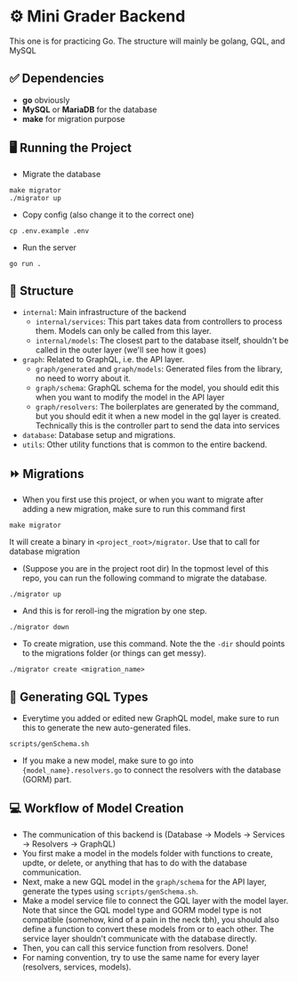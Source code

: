 # ⚙️ Mini Grader Backend
This one is for practicing Go. The structure will mainly be golang, GQL, and MySQL

## ✅ Dependencies
* **go** obviously
* **MySQL** or **MariaDB** for the database
* **make** for migration purpose

## 🖥️ Running the Project
* Migrate the database
```
make migrator
./migrator up
```
* Copy config (also change it to the correct one)
```
cp .env.example .env
```
* Run the server
```
go run .
```

## 📂 Structure
* `internal`: Main infrastructure of the backend
    * `internal/services`: This part takes data from controllers to process them. Models can only be called from this layer.
    * `internal/models`: The closest part to the database itself, shouldn't be called in the outer layer (we'll see how it goes)
* `graph`: Related to GraphQL, i.e. the API layer.
    * `graph/generated` and `graph/models`: Generated files from the library, no need to worry about it.
    * `graph/schema`: GraphQL schema for the model, you should edit this when you want to modify the model in the API layer
    * `graph/resolvers`: The boilerplates are generated by the command, but you should edit it when a new model in the gql layer is created. Technically this is the controller part to send the data into services
* `database`: Database setup and migrations.
* `utils`: Other utility functions that is common to the entire backend.

## ⏩ Migrations
* When you first use this project, or when you want to migrate after adding a new migration, make sure to run this command first
```
make migrator
```
It will create a binary in `<project_root>/migrator`. Use that to call for database migration

* (Suppose you are in the project root dir) In the topmost level of this repo, you can run the following command to migrate the database.
```
./migrator up
```
* And this is for reroll-ing the migration by one step.
```
./migrator down
```
* To create migration, use this command. Note the the `-dir` should points to the migrations folder (or things can get messy).
```
./migrator create <migration_name>
```

## 📝 Generating GQL Types
* Everytime you added or edited new GraphQL model, make sure to run this to generate the new auto-generated files.
```
scripts/genSchema.sh
```
* If you make a new model, make sure to go into `{model_name}.resolvers.go` to connect the resolvers with the database (GORM) part.

## 💻 Workflow of Model Creation
* The communication of this backend is (Database → Models → Services → Resolvers → GraphQL)
* You first make a model in the models folder with functions to create, updte, or delete, or anything that has to do with the database communication.
* Next, make a new GQL model in the `graph/schema` for the API layer, generate the types using `scripts/genSchema.sh`.
* Make a model service file to connect the GQL layer with the model layer. Note that since the GQL model type and GORM model type is not compatible (somehow, kind of a pain in the neck tbh), you should also define a function to convert these models from or to each other. The service layer shouldn't communicate with the database directly.
* Then, you can call this service function from resolvers. Done!
* For naming convention, try to use the same name for every layer (resolvers, services, models).
